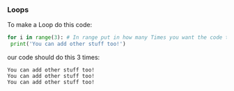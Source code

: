 ### Loops
To make a Loop do this code:
```python
for i in range(3): # In range put in how many Times you want the code to repeat
 print('You can add other stuff too!')
```
our code should do this 3 times:
```
You can add other stuff too!
You can add other stuff too!
You can add other stuff too!
